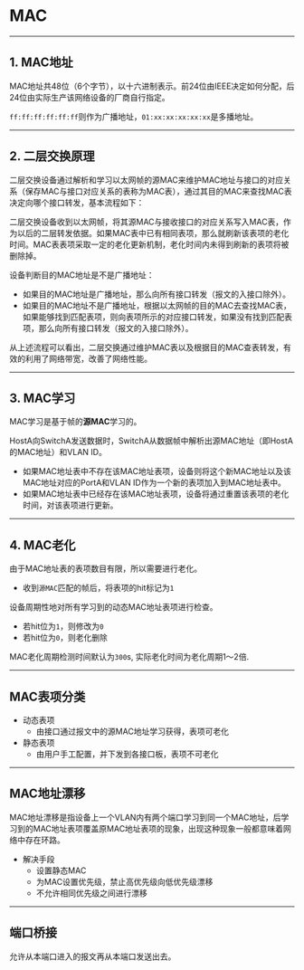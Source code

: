 # MAC

---

## 1. MAC地址

MAC地址共48位（6个字节），以十六进制表示。前24位由IEEE决定如何分配，后24位由实际生产该网络设备的厂商自行指定。

`ff:ff:ff:ff:ff:ff`则作为广播地址，`01:xx:xx:xx:xx:xx`是多播地址。

---

## 2. 二层交换原理

二层交换设备通过解析和学习以太网帧的源MAC来维护MAC地址与接口的对应关系（保存MAC与接口对应关系的表称为MAC表），通过其目的MAC来查找MAC表决定向哪个接口转发，基本流程如下：


二层交换设备收到以太网帧，将其源MAC与接收接口的对应关系写入MAC表，作为以后的二层转发依据。如果MAC表中已有相同表项，那么就刷新该表项的老化时间。MAC表表项采取一定的老化更新机制，老化时间内未得到刷新的表项将被删除掉。

设备判断目的MAC地址是不是广播地址：
  - 如果目的MAC地址是广播地址，那么向所有接口转发（报文的入接口除外）。
  - 如果目的MAC地址不是广播地址，根据以太网帧的目的MAC去查找MAC表，如果能够找到匹配表项，则向表项所示的对应接口转发，如果没有找到匹配表项，那么向所有接口转发（报文的入接口除外）。

从上述流程可以看出，二层交换通过维护MAC表以及根据目的MAC查表转发，有效的利用了网络带宽，改善了网络性能。

---

## 3. MAC学习

MAC学习是基于帧的**源MAC**学习的。

HostA向SwitchA发送数据时，SwitchA从数据帧中解析出源MAC地址（即HostA的MAC地址）和VLAN ID。

+ 如果MAC地址表中不存在该MAC地址表项，设备则将这个新MAC地址以及该MAC地址对应的PortA和VLAN ID作为一个新的表项加入到MAC地址表中。
+ 如果MAC地址表中已经存在该MAC地址表项，设备将通过重置该表项的老化时间，对该表项进行更新。

---

## 4. MAC老化

由于MAC地址表的表项数目有限，所以需要进行老化。

+ 收到`源MAC`匹配的帧后，将表项的hit标记为`1`

设备周期性地对所有学习到的动态MAC地址表项进行检查。

+ 若hit位为`1`，则修改为`0`
+ 若hit位为`0`，则老化删除

MAC老化周期检测时间默认为`300`s, 实际老化时间为老化周期1～2倍.

---

## MAC表项分类

+ 动态表项
  + 由接口通过报文中的源MAC地址学习获得，表项可老化
+ 静态表项
  + 由用户手工配置，并下发到各接口板，表项不可老化

---

## MAC地址漂移

MAC地址漂移是指设备上一个VLAN内有两个端口学习到同一个MAC地址，后学习到的MAC地址表项覆盖原MAC地址表项的现象，出现这种现象一般都意味着网络中存在环路。

+ 解决手段
  + 设置静态MAC
  + 为MAC设置优先级，禁止高优先级向低优先级漂移
  + 不允许相同优先级之间进行漂移

---

## 端口桥接

允许从本端口进入的报文再从本端口发送出去。